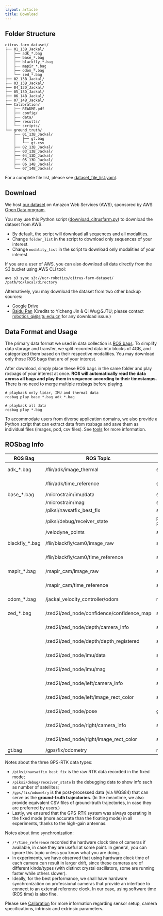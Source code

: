 ```yaml
---
layout: article
title: Download
---
```


## Folder Structure
```
citrus-farm-dataset/
├── 01_13B_Jackal/
│   ├── adk_*.bag
│   ├── base_*.bag
│   ├── blackfly_*.bag
│   ├── mapir_*.bag
│   ├── odom_*.bag
│   └── zed_*.bag
├── 02_13B_Jackal/
├── 03_13B_Jackal/
├── 04_13D_Jackal/
├── 05_13D_Jackal/
├── 06_14B_Jackal/
├── 07_14B_Jackal/
├── Calibration/
│   ├── README.pdf
│   ├── config/
│   ├── data/
│   ├── results/
│   └── scripts/
└── ground_truth/
    ├── 01_13B_Jackal/
    │   ├── gt.bag
    │   └── gt.csv
    ├── 02_13B_Jackal/
    ├── 03_13B_Jackal/
    ├── 04_13D_Jackal/
    ├── 05_13D_Jackal/
    ├── 06_14B_Jackal/
    └── 07_14B_Jackal/
```

For a complete file list, please see [dataset_file_list.yaml](https://raw.githubusercontent.com/UCR-Robotics/Citrus-Farm-Dataset/main/dataset_file_list.yaml).

## Download
We host [our dataset](https://registry.opendata.aws/citrus-farm/) on Amazon Web Services (AWS), sponsored by AWS [Open Data program](https://aws.amazon.com/opendata/open-data-sponsorship-program/).

You may use this Python script ([download_citrusfarm.py](https://raw.githubusercontent.com/UCR-Robotics/Citrus-Farm-Dataset/main/scripts/download_citrusfarm.py)) to download the dataset from AWS.
- By default, the script will download all sequences and all modalities.
- Change `folder_list` in the script to download only sequences of your interest.
- Change `modality_list` in the script to download only modalities of your interest.

If you are a user of AWS, you can also download all data directly from the S3 bucket using AWS CLI tool:
```
aws s3 sync s3://ucr-robotics/citrus-farm-dataset/ /path/to/local/directory
```

Alternatively, you may download the dataset from two other backup sources:
- [Google Drive](https://drive.google.com/drive/folders/12h5CAagVVtz1Od9bK_O6hDMyG8Xh_DLG?usp=sharing)
- [Baidu Pan](https://pan.baidu.com/s/1NVRTHKvFUue2qaQsb7wlVQ?pwd=ilas) (Credits to Yicheng Jin & Qi Wu@SJTU; please contact robotics_qi@sjtu.edu.cn for any download issue.)

## Data Format and Usage
The primary data format we used in data collection is [ROS bags](http://wiki.ros.org/rosbag).
To simplify data storage and transfer, we split recorded data into blocks of 4GB, and categorized them based on their respective modalities.
You may download only those ROS bags that are of your interest. 

After download, simply place these ROS bags in the same folder and play rosbags of your interest at once.
**ROS will automatically read the data across all bags and play them in sequence according to their timestamps.**
There is no need to merge multiple rosbags before playing.
```
# playback only lidar, IMU and thermal data
rosbag play base_*.bag adk_*.bag

# playback all data
rosbag play *.bag
```

To accommodate users from diverse application domains, we also provide a Python script that can extract data from rosbags and save them as individual files (images, pcd, csv files). See [tools](tools.html) for more information.

## ROSbag Info

| ROS Bag        | ROS Topic                                 | Msg Type                                | Sensor         |
|----------------|-------------------------------------------|-----------------------------------------|----------------|
| adk_*.bag      | /flir/adk/image_thermal                   | sensor_msgs/Image                       | Thermal Camera |
|                | /flir/adk/time_reference                  | sensor_msgs/TimeReference               | Thermal Camera |  
| base_*.bag     | /microstrain/imu/data                     | sensor_msgs/Imu                         | IMU            |
|                | /microstrain/mag                          | sensor_msgs/MagneticField               | IMU            |
|                | /piksi/navsatfix_best_fix                 | sensor_msgs/NavSatFix                   | GPS-RTK        |
|                | /piksi/debug/receiver_state               | piksi_rtk_msgs/<br>ReceiverState_V2_4_1 | GPS-RTK        |
|                | /velodyne_points                          | sensor_msgs/PointCloud2                 | LiDAR          |
| blackfly_*.bag | /flir/blackfly/cam0/image_raw             | sensor_msgs/Image                       | Mono Camera    |
|                | /flir/blackfly/cam0/time_reference        | sensor_msgs/TimeReference               | Mono Camera    |
| mapir_*.bag    | /mapir_cam/image_raw                      | sensor_msgs/Image                       | R-G-NIR Camera |
|                | /mapir_cam/time_reference                 | sensor_msgs/TimeReference               | R-G-NIR Camera |
| odom_*.bag     | /jackal_velocity_controller/odom          | nav_msgs/Odometry                       | Wheel Odometry |
| zed_*.bag      | /zed2i/zed_node/confidence/confidence_map | sensor_msgs/Image                       | Zed camera     |
|                | /zed2i/zed_node/depth/camera_info         | sensor_msgs/CameraInfo                  | Zed camera     |
|                | /zed2i/zed_node/depth/depth_registered    | sensor_msgs/Image                       | Zed camera     |
|                | /zed2i/zed_node/imu/data                  | sensor_msgs/Imu                         | Zed camera     |
|                | /zed2i/zed_node/imu/mag                   | sensor_msgs/MagneticField               | Zed camera     |
|                | /zed2i/zed_node/left/camera_info          | sensor_msgs/CameraInfo                  | Zed camera     |
|                | /zed2i/zed_node/left/image_rect_color     | sensor_msgs/Image                       | Zed camera     |
|                | /zed2i/zed_node/pose                      | geometry_msgs/PoseStamped               | Zed camera     |
|                | /zed2i/zed_node/right/camera_info         | sensor_msgs/CameraInfo                  | Zed camera     |
|                | /zed2i/zed_node/right/image_rect_color    | sensor_msgs/Image                       | Zed camera     |
| gt.bag         | /gps/fix/odometry                         | nav_msgs/Odometry                       | GPS-RTK        |

Notes about the three GPS-RTK data types:
- `/piksi/navsatfix_best_fix` is the raw RTK data recorded in the fixed mode;
- `/piksi/debug/receiver_state` is the debugging data to show info such as number of satellites;
- `/gps/fix/odometry` is the post-processed data (via WGS84) that can serve as the **ground-truth trajectories**. (In the meantime, we also provide equivalent CSV files of ground-truth trajectories, in case they are preferred by users.)
- Lastly, we ensured that the GPS-RTK system was always operating in the fixed mode (more accurate than the floating mode) in all experiments, thanks to the high-gain antennas.

Notes about time synchronization:
- `/*/time_reference` recorded the hardware clock time of cameras if available, in case they are useful at some point. In general, you can ignore this topic unless you know what you are doing. 
- In experiments, we have observed that using hardware clock time of each camera can result in larger drift, since these cameras are of different kinds/types (with distinct crystal oscillators, some are running faster while others slower).
- Ideally, for the best performance, we shall have hardware synchronization on professional cameras that provide an interface to connect to an external reference clock. In our case, using software time (ROS time) is also fine.

Please see [Calibration](calibration.html) for more information regarding sensor setup, camera specifications, intrinsic and extrinsic parameters.
